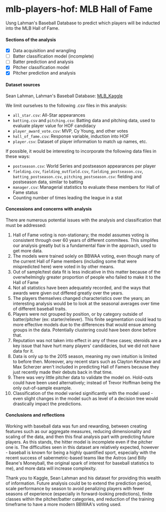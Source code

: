 # mlb-players-hof: MLB Hall of Fame

Usng Lahman's Baseball Database to predict which players will be inducted into the MLB Hall of Fame.

#### Sections of the analysis
- [x] Data acquisition and wrangling
- [ ] Batter classification model (incomplete)
- [ ] Batter prediction and analysis
- [x] Pitcher classification model
- [x] Pitcher prediction and analysis

#### Dataset sources
Sean Lahman, Lahman's Baseball Database: [MLB_Kaggle](https://www.kaggle.com/seanlahman/the-history-of-baseball/data)

We limit ourselves to the following .csv files in this analysis:
- `all_star.csv`: All-Star appearances
- `batting.csv` and `pitching.csv`: Batting data and pitching data, used to evaluate player value for HOF candidacy
- `player_award_vote.csv`: MVP, Cy Young, and other votes
- `hall_of_fame.csv`: Response variable, induction into HOF
- `player.csv`: Dataset of player information to match up names, etc.

If possible, it would be interesting to incorporate the following data files in these ways:
- `postseason.csv`: World Series and postseason appearances per player
- `fielding.csv`, `fielding_outfield.csv`, `fielding_postseason.csv`, `batting_postseason.csv`, `pitching_postseason.csv`: fielding and postseason data, similar to batting
- `manager.csv`: Managerial statistics to evaluate these members for Hall of Fame status
- Counting number of times leading the league in a stat

#### Concessions and concerns with analysis
There are numerous potential issues with the analysis and classification that must be addressed:
1. Hall of Fame voting is non-stationary; the model assumes voting is consistent through over 60 years of different commitees. This simplifes our analysis greatly but is a fundamental flaw in the approach, used to get more data.
2. The models were trained solely on BBWAA voting, even though many of the current Hall of Fame members (including some that were mispredicted here) were voted in by other means.
3. Out of sample/test data fit is less indicative in this matter because of the overwhelmingly greater proportion of people who failed to make it to the Hall of Fame
4. Not all statistics have been adequately recorded, and the ways that awards were given out differed greatly over the years.
5. The players themselves changed characteristics over the years; an interesting analysis would be to look at the seasonal averages over time of different baseball traits.
6. Players were not grouped by position, or by category outside of batter/pitcher (ex: starter/reliever). This finite segmentation could lead to more effective models due to the differences that would ensue among groups in the data. Potentially clustering could have been done before that.
7. Reputation was not taken into effect in any of these cases; steroids are a key issue that have hurt many players' candidacies, but we did not have data for it.
8. Data is only up to the 2015 season, meaning my own intuition is limited to before then. Moreover, any recent stars such as Clayton Kershaw and Max Scherzer aren't included in predicting Hall of Famers because they just recently made their debuts back in that time.
9. There was very little pitcher data to validate the model on. Hold-outs could have been used alternatively; instead of Trevor Hoffman being the only out-of-sample example.
10. Classification of the model varied significantly with the model used - even slight changes in the model such as level of a decision tree would drastically impact the predictions.

#### Conclusions and reflections
Working with baseball data was fun and rewarding, between creating features such as our aggregate measures, reducing dimensionality and scaling of the data, and then this final analysis part with predicting future players. As this stands, the hitter model is incomplete even if the pitcher one is. The difficulties seen in this dataset are relatively expected, however - baseball is known for being a highly quantified sport, especially with the recent success of sabermetric-based teams like the Astros (and Billy Beane's Moneyball, the original spark of interest for baseball statistics to me), and more data will increase complexity.

Thank you to Kaggle, Sean Lahman and his dataset for providing this wealth of information. Future analysis could be to extend the prediction period, scale performance by season to avoid penalizing players with fewer seasons of experience (especially in forward-looking predictions), finite classes within the pitcher/batter categories, and reduction of the training timeframe to have a more modern BBWAA's voting used.
